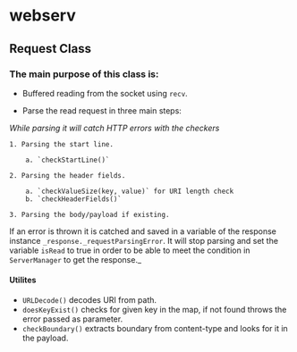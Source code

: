 # webserv
## Request Class
### The main purpose of this class is:
- Buffered reading from the socket using `recv`.

- Parse the read request in three main steps:

_While parsing it will catch HTTP errors with the checkers_

    1. Parsing the start line.

        a. `checkStartLine()` 

    2. Parsing the header fields.

        a. `checkValueSize(key, value)` for URI length check
        b. `checkHeaderFields()`

    3. Parsing the body/payload if existing.

If an error is thrown it is catched and saved in a variable of the response instance `_response._requestParsingError`. It will stop parsing and set the variable `isRead` to true in order to be able to meet the condition in `ServerManager` to get the response._

#### Utilites
- `URLDecode()` decodes URI from path.
- `doesKeyExist()` checks for given key in the map, if not found throws the error passed as parameter.
- `checkBoundary()` extracts boundary from content-type and looks for it in the payload.

